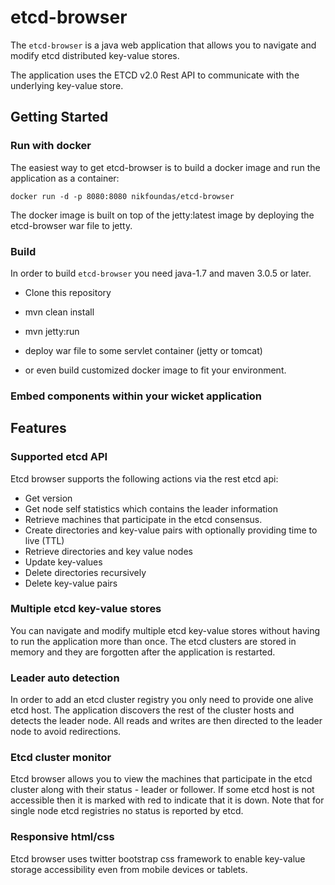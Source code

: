 # etcd-browser

The `etcd-browser` is a java web application that allows you to navigate and modify etcd distributed key-value stores.

The application uses the ETCD v2.0 Rest API to communicate with the underlying key-value store.

## Getting Started


### Run with docker

The easiest way to get etcd-browser is to build a docker image and run the application as a container:

```docker run -d -p 8080:8080 nikfoundas/etcd-browser```

The docker image is built on top of the jetty:latest image by deploying the etcd-browser war file to jetty.


### Build

In order to build `etcd-browser` you need java-1.7 and maven 3.0.5 or later.

* Clone this repository

* mvn clean install

* mvn jetty:run

* deploy war file to some servlet container (jetty or tomcat)

* or even build customized docker image to fit your environment.


### Embed components within your wicket application


## Features

### Supported etcd API

Etcd browser supports the following actions via the rest etcd api:

* Get version
* Get node self statistics which contains the leader information
* Retrieve machines that participate in the etcd consensus.
* Create directories and key-value pairs with optionally providing
time to live (TTL)
* Retrieve directories and key value nodes
* Update key-values
* Delete directories recursively
* Delete key-value pairs


### Multiple etcd key-value stores

You can navigate and modify multiple etcd key-value stores without
having to run the application more than once. The etcd clusters are
stored in memory and they are forgotten after the application is
restarted.

### Leader auto detection

In order to add an etcd cluster registry you only need to provide one
alive etcd host. The application discovers the rest of the cluster
hosts and detects the leader node. All reads and writes are then
directed to the leader node to avoid redirections.

### Etcd cluster monitor

Etcd browser allows you to view the machines that participate in the
etcd cluster along with their status - leader or follower. If some
etcd host is not accessible then it is marked with red to indicate
that it is down. Note that for single node etcd registries no
status is reported by etcd.


### Responsive html/css

Etcd browser uses twitter bootstrap css framework to enable key-value
storage accessibility even from mobile devices or tablets.

